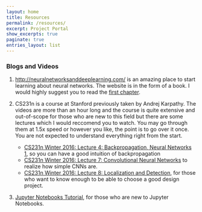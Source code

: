 ```yaml
---
layout: home
title: Resources
permalink: /resources/
excerpt: Project Portal
show_excerpts: true
paginate: true
entries_layout: list
---
```


### Blogs and Videos

1. http://neuralnetworksanddeeplearning.com/ is an amazing place to start learning about neural networks. The website is in the form of a book. I would highly suggest you to read the [first chapter](http://neuralnetworksanddeeplearning.com/chap1.html). 

2. CS231n is a course at Stanford previously taken by Andrej Karpathy. The videos are more than an hour long and the course is quite extensive and out-of-scope for those who are new to this field but there are some lectures which I would reccomend you to watch. You may go through them at 1.5x speed or however you like, the point is to go over it once. You are not expected to understand everything right from the start.

	- [CS231n Winter 2016: Lecture 4: Backpropagation, Neural Networks 1](https://www.youtube.com/watch?v=i94OvYb6noo&list=PLkt2uSq6rBVctENoVBg1TpCC7OQi31AlC&index=4), so you can have a good intuition of backpropagation
	- [CS231n Winter 2016: Lecture 7: Convolutional Neural Networks](https://www.youtube.com/watch?v=LxfUGhug-iQ&list=PLkt2uSq6rBVctENoVBg1TpCC7OQi31AlC&index=7) to realize how simple CNNs are.
	- [CS231n Winter 2016: Lecture 8: Localization and Detection](https://www.youtube.com/watch?v=GxZrEKZfW2o&list=PLkt2uSq6rBVctENoVBg1TpCC7OQi31AlC&index=8), for those who want to know enough to be able to choose a good design project.

3. [Jupyter Notebooks Tutorial](https://github.com/adityassrana/BITS-F312-Neural-Networks-and-Fuzzy-Logic), for those who are new to Jupyter Notebooks.